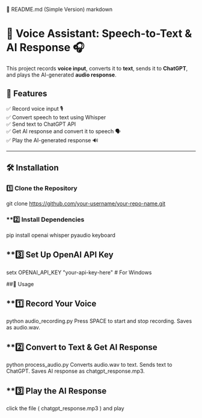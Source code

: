 📌 README.md (Simple Version)
markdown

# 🎤 Voice Assistant: Speech-to-Text & AI Response 🎧

This project records **voice input**, converts it to **text**, sends it to **ChatGPT**, and plays the AI-generated **audio response**.

## **🔹 Features**
✅ Record voice input 🎙️  
✅ Convert speech to text using Whisper  
✅ Send text to ChatGPT API  
✅ Get AI response and convert it to speech 🗣️  
✅ Play the AI-generated response 🔊  

---

## **🛠️ Installation**

### **1️⃣ Clone the Repository**

git clone https://github.com/your-username/your-repo-name.git


### **2️⃣ Install Dependencies
pip install openai whisper pyaudio keyboard


## **3️⃣ Set Up OpenAI API Key
setx OPENAI_API_KEY "your-api-key-here"    # For Windows


##🚀 Usage
## **1️⃣ Record Your Voice
python audio_recording.py
Press SPACE to start and stop recording.
Saves as audio.wav.


## **2️⃣ Convert to Text & Get AI Response
python process_audio.py
Converts audio.wav to text.
Sends text to ChatGPT.
Saves AI response as chatgpt_response.mp3.


## **3️⃣ Play the AI Response

click the file ( chatgpt_response.mp3 ) and play 
